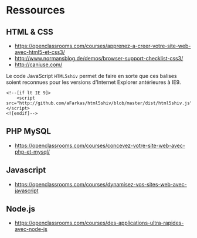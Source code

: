 Ressources
==========

HTML & CSS
----------
- https://openclassrooms.com/courses/apprenez-a-creer-votre-site-web-avec-html5-et-css3/
- http://www.normansblog.de/demos/browser-support-checklist-css3/
- http://caniuse.com/

Le code JavaScript `HTML5shiv` permet de faire en sorte que ces balises soient reconnues pour les versions d'Internet Explorer antérieures à IE9.
```{html}
<!--[if lt IE 9]>
    <script src="http://github.com/aFarkas/html5shiv/blob/master/dist/html5shiv.js"></script>
<![endif]-->
```

PHP MySQL
---------
- https://openclassrooms.com/courses/concevez-votre-site-web-avec-php-et-mysql/


Javascript
--------------------
- https://openclassrooms.com/courses/dynamisez-vos-sites-web-avec-javascript

Node.js
--------------------
- https://openclassrooms.com/courses/des-applications-ultra-rapides-avec-node-js

